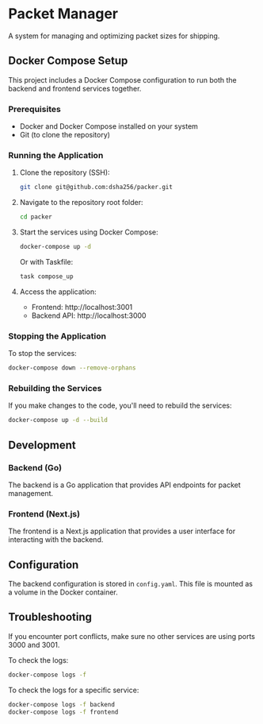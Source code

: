 # Packet Manager

A system for managing and optimizing packet sizes for shipping.

## Docker Compose Setup

This project includes a Docker Compose configuration to run both the backend and frontend services together.

### Prerequisites

- Docker and Docker Compose installed on your system
- Git (to clone the repository)

### Running the Application

1. Clone the repository (SSH):
   ```bash
   git clone git@github.com:dsha256/packer.git
   ```
2. Navigate to the repository root folder:
   ```bash
   cd packer
   ```

3. Start the services using Docker Compose:
   ```bash
   docker-compose up -d
   ```
   Or with Taskfile:
   ```bash
   task compose_up
   ```

4. Access the application:
   - Frontend: http://localhost:3001
   - Backend API: http://localhost:3000

### Stopping the Application

To stop the services:
```bash
docker-compose down --remove-orphans
```

### Rebuilding the Services

If you make changes to the code, you'll need to rebuild the services:
```bash
docker-compose up -d --build
```

## Development

### Backend (Go)

The backend is a Go application that provides API endpoints for packet management.

### Frontend (Next.js)

The frontend is a Next.js application that provides a user interface for interacting with the backend.

## Configuration

The backend configuration is stored in `config.yaml`. This file is mounted as a volume in the Docker container.

## Troubleshooting

If you encounter port conflicts, make sure no other services are using ports 3000 and 3001.

To check the logs:
```bash
docker-compose logs -f
```

To check the logs for a specific service:
```bash
docker-compose logs -f backend
docker-compose logs -f frontend
``` 